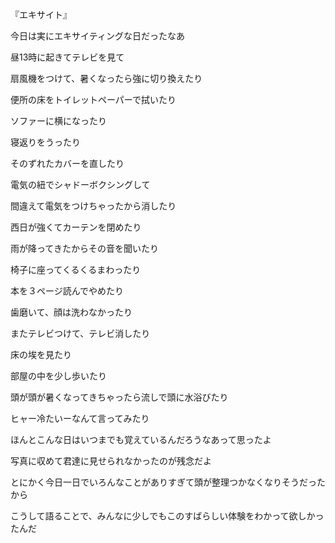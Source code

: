 『エキサイト』 

今日は実にエキサイティングな日だったなあ 

昼13時に起きてテレビを見て 

扇風機をつけて、暑くなったら強に切り換えたり 

便所の床をトイレットペーパーで拭いたり 

ソファーに横になったり 

寝返りをうったり 

そのずれたカバーを直したり 

電気の紐でシャドーボクシングして 

間違えて電気をつけちゃったから消したり 

西日が強くてカーテンを閉めたり 

雨が降ってきたからその音を聞いたり 

椅子に座ってくるくるまわったり 

本を３ページ読んでやめたり 

歯磨いて、顔は洗わなかったり 

またテレビつけて、テレビ消したり 

床の埃を見たり 

部屋の中を少し歩いたり 

頭が頭が暑くなってきちゃったら流しで頭に水浴びたり 

ヒャー冷たいーなんて言ってみたり 

ほんとこんな日はいつまでも覚えているんだろうなあって思ったよ 

写真に収めて君達に見せられなかったのが残念だよ 

とにかく今日一日でいろんなことがありすぎて頭が整理つかなくなりそうだったから 

こうして語ることで、みんなに少しでもこのすばらしい体験をわかって欲しかったんだ
